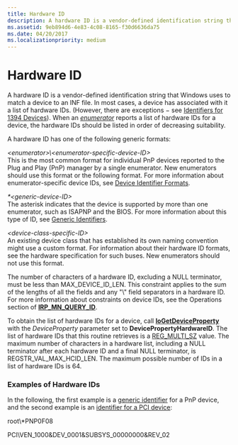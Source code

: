 ```yaml
---
title: Hardware ID
description: A hardware ID is a vendor-defined identification string that Windows uses to match a device to an INF file.
ms.assetid: 9eb894d6-4e83-4c08-8165-f30d6636da75
ms.date: 04/20/2017
ms.localizationpriority: medium
---
```


# Hardware ID


A hardware ID is a vendor-defined identification string that Windows uses to match a device to an INF file. In most cases, a device has associated with it a list of hardware IDs. (However, there are exceptions − see [Identifiers for 1394 Devices](identifiers-for-1394-devices.md)). When an [*enumerator*](https://msdn.microsoft.com/library/windows/hardware/ff556279#wdkgloss-enumerator) reports a list of hardware IDs for a device, the hardware IDs should be listed in order of decreasing suitability.




A hardware ID has one of the following generic formats:

<a href="" id="-enumerator---enumerator-specific-device-id-"></a>*&lt;enumerator&gt;\\&lt;enumerator-specific-device-ID&gt;*  
This is the most common format for individual PnP devices reported to the Plug and Play (PnP) manager by a single enumerator. New enumerators should use this format or the following format. For more information about enumerator-specific device IDs, see [Device Identifier Formats](device-identifier-formats.md).

<a href="" id="--generic-device-id-"></a>*\*&lt;generic-device-ID&gt;*  
The asterisk indicates that the device is supported by more than one enumerator, such as ISAPNP and the BIOS. For more information about this type of ID, see [Generic Identifiers](generic-identifiers.md).

<a href="" id="-device-class-specific-id-"></a>*&lt;device-class-specific-ID&gt;*  
An existing device class that has established its own naming convention might use a custom format. For information about their hardware ID formats, see the hardware specification for such buses. New enumerators should not use this format.

The number of characters of a hardware ID, excluding a NULL terminator, must be less than MAX_DEVICE_ID_LEN. This constraint applies to the sum of the lengths of all the fields and any "\\" field separators in a hardware ID. For more information about constraints on device IDs, see the Operations section of [**IRP_MN_QUERY_ID**](https://msdn.microsoft.com/library/windows/hardware/ff551679).

To obtain the list of hardware IDs for a device, call [**IoGetDeviceProperty**](https://msdn.microsoft.com/library/windows/hardware/ff549203) with the *DeviceProperty* parameter set to **DevicePropertyHardwareID**. The list of hardware IDs that this routine retrieves is a [REG_MULTI_SZ](https://docs.microsoft.com/windows/desktop/SysInfo/registry-value-types) value. The maximum number of characters in a hardware list, including a NULL terminator after each hardware ID and a final NULL terminator, is REGSTR_VAL_MAX_HCID_LEN. The maximum possible number of IDs in a list of hardware IDs is 64.

### Examples of Hardware IDs

In the following, the first example is a [generic identifier](generic-identifiers.md) for a PnP device, and the second example is an [identifier for a PCI device](identifiers-for-pci-devices.md):

root\\\*PNP0F08

PCI\\VEN_1000&DEV_0001&SUBSYS_00000000&REV_02

 

 





